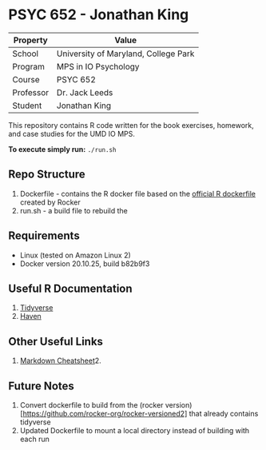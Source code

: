 # PSYC 652 - Jonathan King

|Property|Value|
|----|---|
|School | University of Maryland, College Park|
|Program| MPS in IO Psychology|
|Course| PSYC 652|
|Professor| Dr. Jack Leeds|
|Student| Jonathan King|

This repository contains R code written for the book exercises, homework, and case studies for the UMD IO MPS.

**To execute simply run:** `./run.sh`

## Repo Structure
1. Dockerfile - contains the R docker file based on the [official R dockerfile](https://hub.docker.com/_/r-base) created by Rocker
2. run.sh - a build file to rebuild the


##  Requirements
- Linux (tested on Amazon Linux 2)
- Docker version 20.10.25, build b82b9f3


## Useful R Documentation
1. [Tidyverse](https://uomresearchit.github.io/r-tidyverse-intro/04-dplyr/)
2. [Haven](https://haven.tidyverse.org/)


## Other Useful Links
1. [Markdown Cheatsheet](https://www.markdownguide.org/cheat-sheet/)2. 

## Future Notes
1. Convert dockerfile to build from the (rocker version)[https://github.com/rocker-org/rocker-versioned2] that already contains tidyverse
2. Updated Dockerfile to mount a local directory instead of building with each run